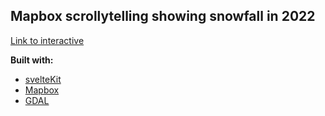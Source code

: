 ## Mapbox scrollytelling showing snowfall in 2022

[Link to interactive](https://willymaps.github.io/snowfall)

**Built with:**
- [svelteKit](https://kit.svelte.dev/)
- [Mapbox](https://www.mapbox.com/)
- [GDAL](https://gdal.org/)
